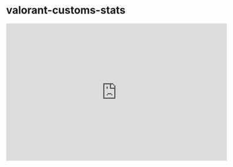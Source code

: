 # valorant-customs-stats

<iframe title="december - Page 1" width="600" height="373.5" src="https://app.powerbi.com/view?r=eyJrIjoiZjlmMTFjNTYtMGE1Ni00M2MzLTgzN2MtNzU4NDljMjY3ZjM2IiwidCI6IjlkZGFhY2ExLTM4OWYtNGNiMS1hMTEzLTA4MWJlNmNjMjVmYyIsImMiOjZ9" frameborder="0" allowFullScreen="true"></iframe>
